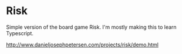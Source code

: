 # Risk

Simple version of the board game Risk.  I'm mostly making this to learn Typescript.

http://www.danieljosephpetersen.com/projects/risk/demo.html
